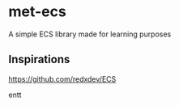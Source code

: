 # met-ecs

A simple ECS library made for learning purposes

## Inspirations

https://github.com/redxdev/ECS

entt
